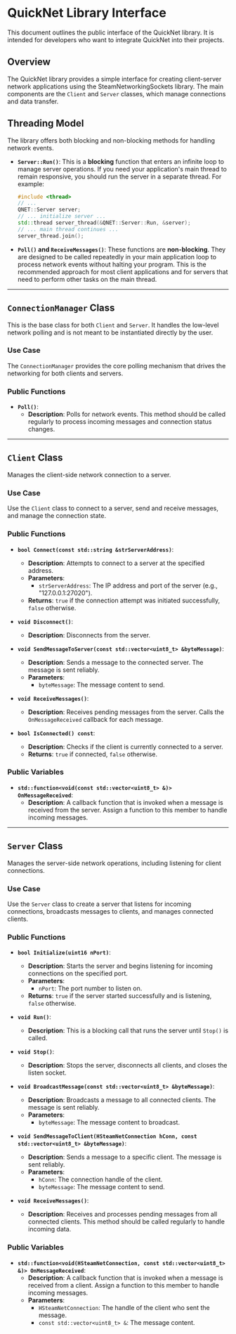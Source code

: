 # QuickNet Library Interface

This document outlines the public interface of the QuickNet library. It is intended for developers who want to integrate QuickNet into their projects.

## Overview

The QuickNet library provides a simple interface for creating client-server network applications using the SteamNetworkingSockets library. The main components are the `Client` and `Server` classes, which manage connections and data transfer.

## Threading Model

The library offers both blocking and non-blocking methods for handling network events.

- **`Server::Run()`**: This is a **blocking** function that enters an infinite loop to manage server operations. If you need your application's main thread to remain responsive, you should run the server in a separate thread. For example:
  ```cpp
  #include <thread>
  // ...
  QNET::Server server;
  // ... initialize server ...
  std::thread server_thread(&QNET::Server::Run, &server);
  // ... main thread continues ...
  server_thread.join();
  ```

- **`Poll()` and `ReceiveMessages()`**: These functions are **non-blocking**. They are designed to be called repeatedly in your main application loop to process network events without halting your program. This is the recommended approach for most client applications and for servers that need to perform other tasks on the main thread.

---

## `ConnectionManager` Class

This is the base class for both `Client` and `Server`. It handles the low-level network polling and is not meant to be instantiated directly by the user.

### Use Case

The `ConnectionManager` provides the core polling mechanism that drives the networking for both clients and servers.

### Public Functions

- **`Poll()`**:
  - **Description**: Polls for network events. This method should be called regularly to process incoming messages and connection status changes.

---

## `Client` Class

Manages the client-side network connection to a server.

### Use Case

Use the `Client` class to connect to a server, send and receive messages, and manage the connection state.

### Public Functions

- **`bool Connect(const std::string &strServerAddress)`**:
  - **Description**: Attempts to connect to a server at the specified address.
  - **Parameters**:
    - `strServerAddress`: The IP address and port of the server (e.g., "127.0.0.1:27020").
  - **Returns**: `true` if the connection attempt was initiated successfully, `false` otherwise.

- **`void Disconnect()`**:
  - **Description**: Disconnects from the server.

- **`void SendMessageToServer(const std::vector<uint8_t> &byteMessage)`**:
  - **Description**: Sends a message to the connected server. The message is sent reliably.
  - **Parameters**:
    - `byteMessage`: The message content to send.

- **`void ReceiveMessages()`**:
  - **Description**: Receives pending messages from the server. Calls the `OnMessageReceived` callback for each message.

- **`bool IsConnected() const`**:
  - **Description**: Checks if the client is currently connected to a server.
  - **Returns**: `true` if connected, `false` otherwise.

### Public Variables

- **`std::function<void(const std::vector<uint8_t> &)> OnMessageReceived`**:
  - **Description**: A callback function that is invoked when a message is received from the server. Assign a function to this member to handle incoming messages.

---

## `Server` Class

Manages the server-side network operations, including listening for client connections.

### Use Case

Use the `Server` class to create a server that listens for incoming connections, broadcasts messages to clients, and manages connected clients.

### Public Functions

- **`bool Initialize(uint16 nPort)`**:
  - **Description**: Starts the server and begins listening for incoming connections on the specified port.
  - **Parameters**:
    - `nPort`: The port number to listen on.
  - **Returns**: `true` if the server started successfully and is listening, `false` otherwise.

- **`void Run()`**:
  - **Description**: This is a blocking call that runs the server until `Stop()` is called.

- **`void Stop()`**:
  - **Description**: Stops the server, disconnects all clients, and closes the listen socket.

- **`void BroadcastMessage(const std::vector<uint8_t> &byteMessage)`**:
  - **Description**: Broadcasts a message to all connected clients. The message is sent reliably.
  - **Parameters**:
    - `byteMessage`: The message content to broadcast.

- **`void SendMessageToClient(HSteamNetConnection hConn, const std::vector<uint8_t> &byteMessage)`**:
  - **Description**: Sends a message to a specific client. The message is sent reliably.
  - **Parameters**:
    - `hConn`: The connection handle of the client.
    - `byteMessage`: The message content to send.

- **`void ReceiveMessages()`**:
  - **Description**: Receives and processes pending messages from all connected clients. This method should be called regularly to handle incoming data.

### Public Variables

- **`std::function<void(HSteamNetConnection, const std::vector<uint8_t> &)> OnMessageReceived`**:
  - **Description**: A callback function that is invoked when a message is received from a client. Assign a function to this member to handle incoming messages.
  - **Parameters**:
    - `HSteamNetConnection`: The handle of the client who sent the message.
    - `const std::vector<uint8_t> &`: The message content.
